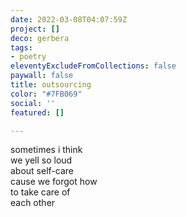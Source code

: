 ```yaml
---
date: 2022-03-08T04:07:59Z
project: []
deco: gerbera
tags:
- poetry
eleventyExcludeFromCollections: false
paywall: false
title: outsourcing
color: "#7FB069"
social: ''
featured: []

---
```

sometimes i think  
we yell so loud  
about self-care  
cause we forgot how  
to take care of  
each other